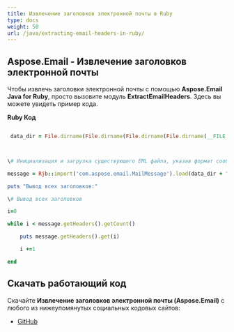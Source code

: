 ```yaml
---
title: Извлечение заголовков электронной почты в Ruby
type: docs
weight: 50
url: /java/extracting-email-headers-in-ruby/
---
```


## **Aspose.Email - Извлечение заголовков электронной почты**
Чтобы извлечь заголовки электронной почты с помощью **Aspose.Email Java for Ruby**, просто вызовите модуль **ExtractEmailHeaders**. Здесь вы можете увидеть пример кода.

**Ruby Код**

``` ruby

 data_dir = File.dirname(File.dirname(File.dirname(File.dirname(__FILE__)))) + '/data/'



\# Инициализация и загрузка существующего EML файла, указав формат сообщения

message = Rjb::import('com.aspose.email.MailMessage').load(data_dir + "Message.eml")

puts "Вывод всех заголовков:"

\# Вывод всех заголовков

i=0

while i < message.getHeaders().getCount()

    puts message.getHeaders().get(i)

    i +=1

end 

```
## **Скачать работающий код**
Скачайте **Извлечение заголовков электронной почты (Aspose.Email)** с любого из нижеупомянутых социальных кодовых сайтов:

- [GitHub](https://github.com/aspose-email/Aspose.Email-for-Java/blob/master/Plugins/Aspose_Email_Java_for_Ruby/lib/asposeemailjava/Email/extractemailheaders.rb)